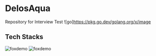 # DelosAqua
Repository for Interview Test
![go]https://pkg.go.dev/golang.org/x/image

## Tech Stacks
![foxdemo](https://github.com/foxdemo/foxdemo.github.io/blob/master/assets/images/avatar.png)
![foxdemo](https://github.com/foxdemo/foxdemo.github.io/blob/master/assets/images/avatar.png)

